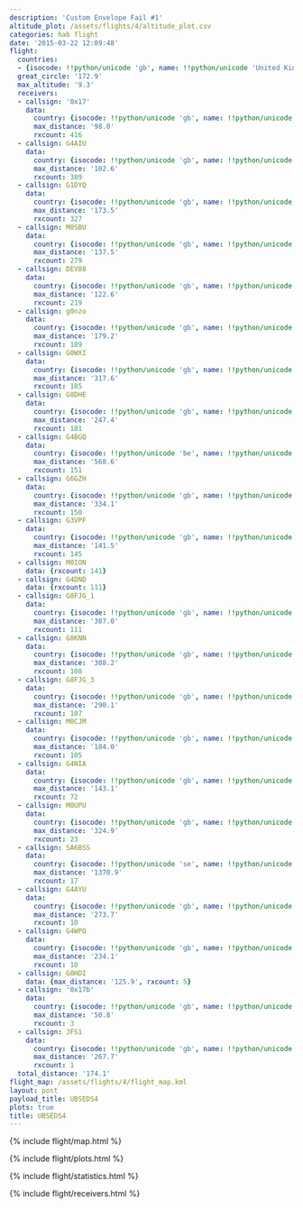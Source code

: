 ```yaml
---
description: 'Custom Envelope Fail #1'
altitude_plot: /assets/flights/4/altitude_plot.csv
categories: hab flight
date: '2015-03-22 12:09:48'
flight:
  countries:
  - {isocode: !!python/unicode 'gb', name: !!python/unicode 'United Kingdom'}
  great_circle: '172.9'
  max_altitude: '9.3'
  receivers:
  - callsign: '0x17'
    data:
      country: {isocode: !!python/unicode 'gb', name: !!python/unicode 'United Kingdom'}
      max_distance: '98.0'
      rxcount: 416
  - callsign: G4AIU
    data:
      country: {isocode: !!python/unicode 'gb', name: !!python/unicode 'United Kingdom'}
      max_distance: '102.6'
      rxcount: 389
  - callsign: G1DYQ
    data:
      country: {isocode: !!python/unicode 'gb', name: !!python/unicode 'United Kingdom'}
      max_distance: '173.5'
      rxcount: 327
  - callsign: M0SBU
    data:
      country: {isocode: !!python/unicode 'gb', name: !!python/unicode 'United Kingdom'}
      max_distance: '137.5'
      rxcount: 279
  - callsign: DEV88
    data:
      country: {isocode: !!python/unicode 'gb', name: !!python/unicode 'United Kingdom'}
      max_distance: '122.6'
      rxcount: 219
  - callsign: g0nzo
    data:
      country: {isocode: !!python/unicode 'gb', name: !!python/unicode 'United Kingdom'}
      max_distance: '179.2'
      rxcount: 189
  - callsign: G0WXI
    data:
      country: {isocode: !!python/unicode 'gb', name: !!python/unicode 'United Kingdom'}
      max_distance: '317.6'
      rxcount: 185
  - callsign: G8DHE
    data:
      country: {isocode: !!python/unicode 'gb', name: !!python/unicode 'United Kingdom'}
      max_distance: '247.4'
      rxcount: 181
  - callsign: G4BGQ
    data:
      country: {isocode: !!python/unicode 'be', name: !!python/unicode 'Belgium'}
      max_distance: '568.6'
      rxcount: 151
  - callsign: G6GZH
    data:
      country: {isocode: !!python/unicode 'gb', name: !!python/unicode 'United Kingdom'}
      max_distance: '334.1'
      rxcount: 150
  - callsign: G3VPF
    data:
      country: {isocode: !!python/unicode 'gb', name: !!python/unicode 'United Kingdom'}
      max_distance: '141.5'
      rxcount: 145
  - callsign: M0ION
    data: {rxcount: 141}
  - callsign: G4DND
    data: {rxcount: 111}
  - callsign: G8FJG_1
    data:
      country: {isocode: !!python/unicode 'gb', name: !!python/unicode 'United Kingdom'}
      max_distance: '307.0'
      rxcount: 111
  - callsign: G8KNN
    data:
      country: {isocode: !!python/unicode 'gb', name: !!python/unicode 'United Kingdom'}
      max_distance: '308.2'
      rxcount: 108
  - callsign: G8FJG_3
    data:
      country: {isocode: !!python/unicode 'gb', name: !!python/unicode 'United Kingdom'}
      max_distance: '290.1'
      rxcount: 107
  - callsign: M0CJM
    data:
      country: {isocode: !!python/unicode 'gb', name: !!python/unicode 'United Kingdom'}
      max_distance: '184.0'
      rxcount: 105
  - callsign: G4NIA
    data:
      country: {isocode: !!python/unicode 'gb', name: !!python/unicode 'United Kingdom'}
      max_distance: '143.1'
      rxcount: 72
  - callsign: M0UPU
    data:
      country: {isocode: !!python/unicode 'gb', name: !!python/unicode 'United Kingdom'}
      max_distance: '324.9'
      rxcount: 23
  - callsign: SA6BSS
    data:
      country: {isocode: !!python/unicode 'se', name: !!python/unicode 'Sweden'}
      max_distance: '1370.9'
      rxcount: 17
  - callsign: G4AYU
    data:
      country: {isocode: !!python/unicode 'gb', name: !!python/unicode 'United Kingdom'}
      max_distance: '273.7'
      rxcount: 10
  - callsign: G4WPO
    data:
      country: {isocode: !!python/unicode 'gb', name: !!python/unicode 'United Kingdom'}
      max_distance: '234.1'
      rxcount: 10
  - callsign: G0HDI
    data: {max_distance: '125.9', rxcount: 5}
  - callsign: '0x17b'
    data:
      country: {isocode: !!python/unicode 'gb', name: !!python/unicode 'United Kingdom'}
      max_distance: '50.8'
      rxcount: 3
  - callsign: JFS1
    data:
      country: {isocode: !!python/unicode 'gb', name: !!python/unicode 'United Kingdom'}
      max_distance: '267.7'
      rxcount: 1
  total_distance: '174.1'
flight_map: /assets/flights/4/flight_map.kml
layout: post
payload_title: UBSEDS4
plots: true
title: UBSEDS4
---
```


<!--more-->

{% include flight/map.html %}

{% include flight/plots.html %}

{% include flight/statistics.html %}

{% include flight/receivers.html %}
